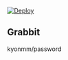 [![Deploy](https://www.herokucdn.com/deploy/button.png)](https://heroku.com/deploy)

## Grabbit
kyonmm/password